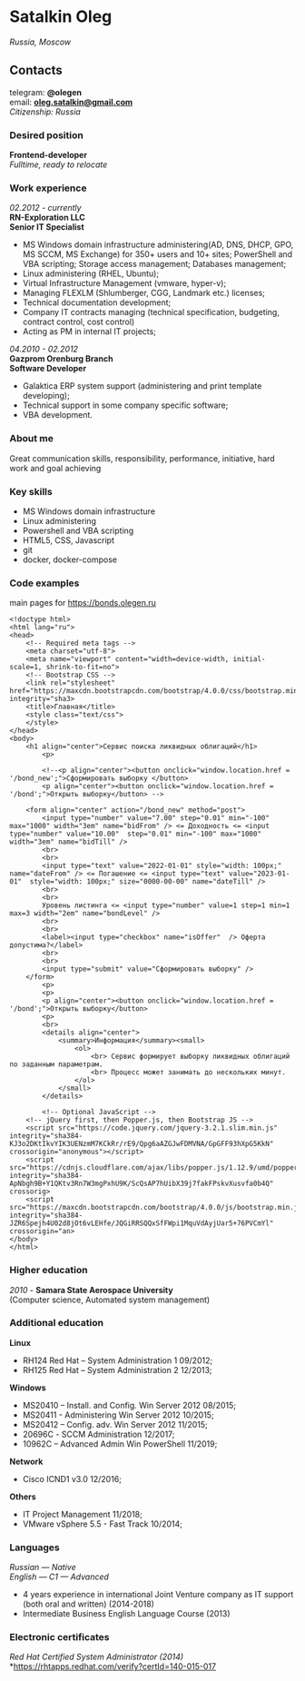# Satalkin Oleg
*Russia, Moscow*
## Contacts
telegram: **@olegen**  
email: **oleg.satalkin@gmail.com**  
*Citizenship: Russia*
### Desired position
**Frontend-developer**  
*Fulltime, ready to relocate*
### Work experience
*02.2012 - currently*  
**RN-Exploration LLC**  
**Senior IT Specialist**  
- MS Windows domain infrastructure administering(AD, DNS, DHCP, GPO, MS SCCM, MS Exchange) for 350+ users and 10+ sites; PowerShell and VBA scripting; Storage access management; Databases management;
- Linux administering (RHEL, Ubuntu);
- Virtual Infrastructure Management (vmware, hyper-v);
- Managing FLEXLM (Shlumberger, CGG, Landmark etc.) licenses;
- Technical documentation development;
- Company IT contracts managing (technical specification, budgeting, contract control, cost control)
- Acting as PM in internal IT projects;

*04.2010 - 02.2012*  
**Gazprom Orenburg Branch**  
**Software Developer**
- Galaktica ERP system support (administering and print template developing);
- Technical support in some company specific software;
- VBA development.
### About me
Great communication skills, responsibility, performance, initiative, hard work and goal achieving
### Key skills
* MS Windows domain infrastructure
* Linux administering
* Powershell and VBA scripting
* HTML5, CSS, Javascript
* git
* docker, docker-compose
### Code examples
main pages for https://bonds.olegen.ru
    
    <!doctype html>
    <html lang="ru">
    <head>
        <!-- Required meta tags -->
        <meta charset="utf-8">
        <meta name="viewport" content="width=device-width, initial-scale=1, shrink-to-fit=no">
        <!-- Bootstrap CSS -->
        <link rel="stylesheet" href="https://maxcdn.bootstrapcdn.com/bootstrap/4.0.0/css/bootstrap.min.css" integrity="sha3>
        <title>Главная</title>
        <style class="text/css">
        </style>
    </head>
    <body>
        <h1 align="center">Сервис поиска ликвидных облигаций</h1>
            <p>

            <!--<p align="center"><button onclick="window.location.href = '/bond_new';">Сформировать выборку </button>
            <p align="center"><button onclick="window.location.href = '/bond';">Открыть выборку</button> -->

        <form align="center" action="/bond_new" method="post">
            <input type="number" value="7.00" step="0.01" min="-100" max="1000" width="3em" name="bidFrom" /> <= Доходность <= <input type="number" value="10.00"  step="0.01" min="-100" max="1000" width="3em" name="bidTill" />
            <br>
            <br>
            <input type="text" value="2022-01-01" style="width: 100px;" name="dateFrom" /> <= Погашение <= <input type="text" value="2023-01-01"  style="width: 100px;" size="0000-00-00" name="dateTill" />
            <br>
            <br>
            Уровень листинга <= <input type="number" value=1 step=1 min=1 max=3 width="2em" name="bondLevel" />
            <br>
            <br>
            <label><input type="checkbox" name="isOffer"  /> Оферта допустима?</label>
            <br>
            <br>
            <input type="submit" value="Сформировать выборку" />
        </form>
            <p>
            <p>
            <p align="center"><button onclick="window.location.href = '/bond';">Открыть выборку</button>
            <p>
            <br>
            <details align="center">
                <summary>Информация</summary><small>
                    <ol>
                        <br> Сервис формирует выборку ликвидных облигаций по заданным параметрам.
                        <br> Процесс может занимать до нескольких минут.
                    </ol>
                </small>
            </details>

            <!-- Optional JavaScript -->
        <!-- jQuery first, then Popper.js, then Bootstrap JS -->
        <script src="https://code.jquery.com/jquery-3.2.1.slim.min.js" integrity="sha384-KJ3o2DKtIkvYIK3UENzmM7KCkRr/rE9/Qpg6aAZGJwFDMVNA/GpGFF93hXpG5KkN" crossorigin="anonymous"></script>
        <script src="https://cdnjs.cloudflare.com/ajax/libs/popper.js/1.12.9/umd/popper.min.js" integrity="sha384-ApNbgh9B+Y1QKtv3Rn7W3mgPxhU9K/ScQsAP7hUibX39j7fakFPskvXusvfa0b4Q" crossorig>
        <script src="https://maxcdn.bootstrapcdn.com/bootstrap/4.0.0/js/bootstrap.min.js" integrity="sha384-JZR6Spejh4U02d8jOt6vLEHfe/JQGiRRSQQxSfFWpi1MquVdAyjUar5+76PVCmYl" crossorigin="an>
    </body>
    </html>
### Higher education
*2010* - **Samara State Aerospace University**  
(Computer science, Automated system management)  
### Additional education  

**Linux**
* RH124 Red Hat – System Administration 1 09/2012;
* RH125 Red Hat – System Administration 2 12/2013;

**Windows**
* MS20410 – Install. and Config. Win Server 2012 08/2015;
* MS20411 - Administering Win Server 2012 10/2015;
* MS20412 – Config. adv. Win Server 2012 11/2015;
* 20696С - SCCM Administration 12/2017;
* 10962C – Advanced Admin Win PowerShell 11/2019;

**Network**  
* Cisco ICND1 v3.0 12/2016;

**Others**  
* IT Project Management 11/2018;
* VMware vSphere 5.5 - Fast Track 10/2014;	

### Languages
*Russian — Native*  
*English — C1 — Advanced*  
* 4 years experience in international Joint Venture company as IT support (both oral and written) (2014-2018)  
* Intermediate Business English Language Course (2013)

### Electronic certificates
*Red Hat Certified System Administrator (2014)*  
*https://rhtapps.redhat.com/verify?certId=140-015-017